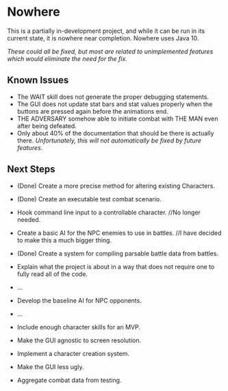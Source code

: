 # Nowhere
This is a partially in-development project, and while it can be run in its current state, it is nowhere near completion.
Nowhere uses Java 10.

*These could all be fixed, but most are related to unimplemented features which would eliminate the need for the fix.*
## Known Issues

* The WAIT skill does not generate the proper debugging statements.
* The GUI does not update stat bars and stat values properly when the buttons are pressed again before the animations end.
* THE ADVERSARY somehow able to initiate combat with THE MAN even after being defeated.
* Only about 40% of the documentation that should be there is actually there. *Unfortunately, this will not automatically be fixed by future features.*

## Next Steps

* (Done) Create a more precise method for altering existing Characters.
* (Done) Create an executable test combat scenario.

* Hook command line input to a controllable character. //No longer needed.
* Create a basic AI for the NPC enemies to use in battles. //I have decided to make this a much bigger thing.

* (Done) Create a system for compiling parsable battle data from battles.
* Explain what the project is about in a way that does not require one to fully read all of the code.
* ...
* Develop the baseline AI for NPC opponents.
* ...
* Include enough character skills for an MVP.
* Make the GUI agnostic to screen resolution.
* Implement a character creation system.
* Make the GUI less ugly.
* Aggregate combat data from testing.